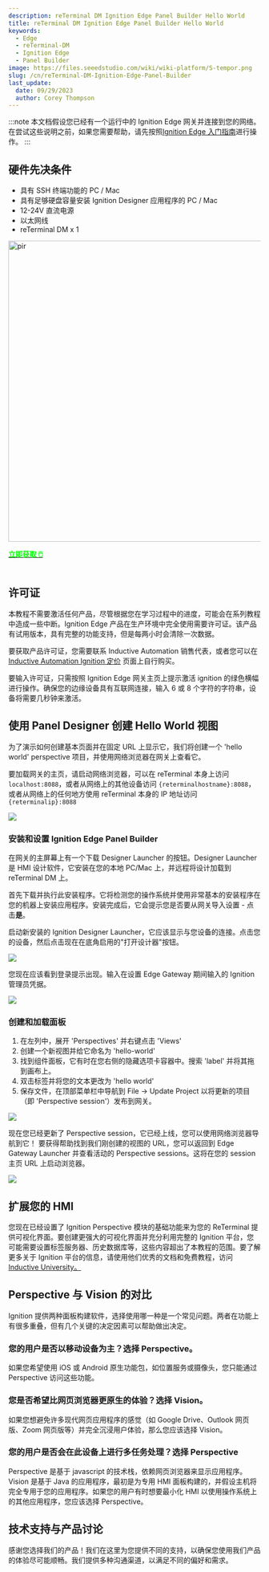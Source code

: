 ```yaml
---
description: reTerminal DM Ignition Edge Panel Builder Hello World
title: reTerminal DM Ignition Edge Panel Builder Hello World
keywords:
  - Edge
  - reTerminal-DM
  - Ignition Edge
  - Panel Builder
image: https://files.seeedstudio.com/wiki/wiki-platform/S-tempor.png
slug: /cn/reTerminal-DM-Ignition-Edge-Panel-Builder
last_update:
  date: 09/29/2023
  author: Corey Thompson
---
```


:::note
本文档假设您已经有一个运行中的 Ignition Edge 网关并连接到您的网络。
在尝试这些说明之前，如果您需要帮助，请先按照[Ignition Edge 入门指南](/reTerminal-DM-Getting-Started-with-Ignition-Edge)进行操作。
:::

## 硬件先决条件
- 具有 SSH 终端功能的 PC / Mac
- 具有足够硬盘容量安装 Ignition Designer 应用程序的 PC / Mac
- 12-24V 直流电源
- 以太网线
- reTerminal DM x 1

<p style={{textAlign: 'center'}}><img src="https://media-cdn.seeedstudio.com/media/catalog/product/cache/bb49d3ec4ee05b6f018e93f896b8a25d/3/-/3--114070201-reterminal-dm---font.jpg" alt="pir" width="600" height="auto"/></p>

<div class="get_one_now_container" style={{textAlign: 'center'}}>
    <a class="get_one_now_item" href="https://www.seeedstudio.com/reTerminal-DM-p-5616.html" target="_blank">
            <strong><span><font color={'FFFFFF'} size={"4"}> 立即获取 🖱️</font></span></strong>
    </a>
</div>

<br />

## 许可证
本教程不需要激活任何产品，尽管根据您在学习过程中的进度，可能会在系列教程中造成一些中断。Ignition Edge 产品在生产环境中完全使用需要许可证。该产品有试用版本，具有完整的功能支持，但是每两小时会清除一次数据。

要获取产品许可证，您需要联系 Inductive Automation 销售代表，或者您可以在 [Inductive Automation Ignition 定价](https://inductiveautomation.com/pricing/ignition) 页面上自行购买。

要输入许可证，只需按照 Ignition Edge 网关主页上提示激活 ignition 的绿色横幅进行操作。确保您的边缘设备具有互联网连接，输入 6 或 8 个字符的字符串，设备将需要几秒钟来激活。

## 使用 Panel Designer 创建 Hello World 视图

为了演示如何创建基本页面并在固定 URL 上显示它，我们将创建一个 'hello world' perspective 项目，并使用网络浏览器在网关上查看它。

要加载网关的主页，请启动网络浏览器，可以在 reTerminal 本身上访问 `localhost:8088`，或者从网络上的其他设备访问 `{reterminalhostname}:8088`，或者从网络上的任何地方使用 reTerminal 本身的 IP 地址访问 `{reterminalip}:8088`

<p style={{textAlign: 'center'}}>
  <img src="https://files.seeedstudio.com/wiki/wiki-ranger/Contributions/reTerminal-DM-Ignition/ignition-edge-launch-screen.png" />
</p>

### 安装和设置 Ignition Edge Panel Builder

在网关的主屏幕上有一个下载 Designer Launcher 的按钮。Designer Launcher 是 HMI 设计软件，它安装在您的本地 PC/Mac 上，并远程将设计加载到 reTerminal DM 上。

首先下载并执行此安装程序。它将检测您的操作系统并使用非常基本的安装程序在您的机器上安装应用程序。安装完成后，它会提示您是否要从网关导入设置 - 点击**是**。

启动新安装的 Ignition Designer Launcher，它应该显示与您设备的连接。点击您的设备，然后点击现在在底角启用的"打开设计器"按钮。

<p style={{textAlign: 'center'}}>
  <img src="https://files.seeedstudio.com/wiki/wiki-ranger/Contributions/reTerminal-DM-Ignition/ignition-designer-launcher.png" />
</p>

您现在应该看到登录提示出现。输入在设置 Edge Gateway 期间输入的 Ignition 管理员凭据。

<p style={{textAlign: 'center'}}>
  <img src="https://files.seeedstudio.com/wiki/wiki-ranger/Contributions/reTerminal-DM-Ignition/ignition-designer-login.png" />
</p>

### 创建和加载面板

1. 在左列中，展开 'Perspectives' 并右键点击 'Views'
2. 创建一个新视图并给它命名为 'hello-world'
3. 找到组件面板，它有时在您右侧的隐藏选项卡容器中。搜索 'label' 并将其拖到画布上。
4. 双击标签并将您的文本更改为 'hello world'
5. 保存文件，在顶部菜单栏中导航到 File -> Update Project 以将更新的项目（即 'Perspective session'）发布到网关。

<p style={{textAlign: 'center'}}>
  <img src="https://files.seeedstudio.com/wiki/wiki-ranger/Contributions/reTerminal-DM-Ignition/ignition-panel-create-helloworld.gif" />
</p>

现在您已经更新了 Perspective session，它已经上线，您可以使用网络浏览器导航到它！
要获得帮助找到我们刚创建的视图的 URL，您可以返回到 Edge Gateway Launcher 并查看活动的 Perspective sessions。这将在您的 session 主页 URL 上启动浏览器。

<p style={{textAlign: 'center'}}>
  <img src="https://files.seeedstudio.com/wiki/wiki-ranger/Contributions/reTerminal-DM-Ignition/ignition-panel-view-helloworld.gif" />
</p>

## 扩展您的 HMI
您现在已经设置了 Ignition Perspective 模块的基础功能来为您的 ReTerminal 提供可视化界面。要创建更强大的可视化界面并充分利用完整的 Ignition 平台，您可能需要设置标签服务器、历史数据库等，这些内容超出了本教程的范围。要了解更多关于 Ignition 平台的信息，请使用他们优秀的文档和免费教程，访问 [Inductive University。](https://inductiveuniversity.com/)

## Perspective 与 Vision 的对比
Ignition 提供两种面板构建软件，选择使用哪一种是一个常见问题。两者在功能上有很多重叠，但有几个关键的决定因素可以帮助做出决定。

### 您的用户是否以移动设备为主？选择 Perspective。
如果您希望使用 iOS 或 Android 原生功能包，如位置服务或摄像头，您只能通过 Perspective 访问这些功能。

### 您是否希望比网页浏览器更原生的体验？选择 Vision。
如果您想避免许多现代网页应用程序的感觉（如 Google Drive、Outlook 网页版、Zoom 网页版等）并完全沉浸用户体验，那么您应该选择 Vision。

### 您的用户是否会在此设备上进行多任务处理？选择 Perspective
Perspective 是基于 javascript 的技术栈，依赖网页浏览器来显示应用程序。Vision 是基于 Java 的应用程序，最初是为专用 HMI 面板构建的，并假设主机将完全专用于您的应用程序。如果您的用户有时想要最小化 HMI 以使用操作系统上的其他应用程序，您应该选择 Perspective。

## 技术支持与产品讨论

感谢您选择我们的产品！我们在这里为您提供不同的支持，以确保您使用我们产品的体验尽可能顺畅。我们提供多种沟通渠道，以满足不同的偏好和需求。

<div class="button_tech_support_container">
<a href="https://forum.seeedstudio.com/" class="button_forum"></a> 
<a href="https://www.seeedstudio.com/contacts" class="button_email"></a>
</div>

<div class="button_tech_support_container">
<a href="https://discord.gg/eWkprNDMU7" class="button_discord"></a> 
<a href="https://github.com/Seeed-Studio/wiki-documents/discussions/69" class="button_discussion"></a>
</div>
